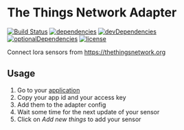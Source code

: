 # The Things Network Adapter

[![Build Status](https://travis-ci.org/tim-hellhake/ttn-adapter.svg?branch=master)](https://travis-ci.org/tim-hellhake/ttn-adapter)
[![dependencies](https://david-dm.org/tim-hellhake/ttn-adapter.svg)](https://david-dm.org/tim-hellhake/ttn-adapter)
[![devDependencies](https://david-dm.org/tim-hellhake/ttn-adapter/dev-status.svg)](https://david-dm.org/tim-hellhake/ttn-adapter?type=dev)
[![optionalDependencies](https://david-dm.org/tim-hellhake/ttn-adapter/optional-status.svg)](https://david-dm.org/tim-hellhake/ttn-adapter?type=optional)
[![license](https://img.shields.io/badge/license-MPL--2.0-blue.svg)](LICENSE)

Connect lora sensors from https://thethingsnetwork.org

## Usage
1. Go to your [application](https://console.thethingsnetwork.org/applications)
2. Copy your app id and your access key
3. Add them to the adapter config
4. Wait some time for the next update of your sensor
5. Click on _Add new things_ to add your sensor
